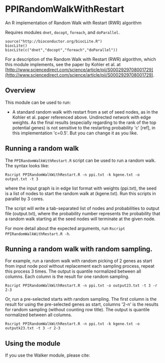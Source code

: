 # PPIRandomWalkWithRestart

An R implementation of Random Walk with Restart (RWR) algorithm

Requires modules `dnet`, `docopt`, `foreach`, and `doParallel`.

```
source("http://bioconductor.org/biocLite.R")
biocLite()
biocLite(c("dnet","docopt","foreach","doParallel"))
```

For a description of the Random Walk with Restart (RWR) algorithm, which
this module implements, see the paper by Kohler et al. at
[http://www.sciencedirect.com/science/article/pii/S0002929708001729](http://www.sciencedirect.com/science/article/pii/S0002929708001729).

## Overview

This module can be used to run:

- A standard random walk with restart from a set of seed nodes, as in the
  Kohler et al. paper referenced above. Undirected network with edge weights.
  As the final results (especially regarding to the rank of the top potential genes)
  is not sensitive to the restarting probability 'c' [ref],
  in this implementation 'c=0.5'. But you can change it as you like.

## Running a random walk

The `PPIRandomWalkWithRestart.R` script can be used to run a random walk. The syntax looks like:

`Rscript PPIRandomWalkWithRestart.R -n ppi.txt -k kgene.txt -o output.txt -t 3`

where the input graph is in edge list format with weights (ppi.txt),
the seed is a list of nodes to start the random walk at (kgene.txt).
Run this scripts in parallel by 3 cores.

The script will write a tab-separated list of nodes and probabilities to output file (output.txt),
where the probability number represents the probability that a random walk
starting at the seed nodes will terminate at the given node.

For more detail about the expected arguments, run `Rscript PPIRandomWalkWithRestart.R -h`.

## Running a random walk with random sampling.

For example, run a random walk with random picking of 2 genes as start from input node pool
without replacement each sampling process, repeat this process 3 times.
The output is quantile normalized between all columns. Each column is the result
for one random sampling.

`Rscript PPIRandomWalkWithRestart.R -n ppi.txt -o output23.txt -t 3 -r 2-3`

Or, run a pre-selected starts with random sampling. The first column is the result for using
the pre-selected genes as start, columns '2-n' is the results for random sampling (without counting row title).
The output is quantile normalized between all columns.

`Rscript PPIRandomWalkWithRestart.R -n ppi.txt -k kgene.txt -o outputk23.txt -t 3 -r 2-3`

## Using the module

If you use the Walker module, please cite:
